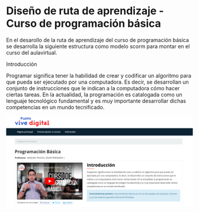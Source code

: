 # Diseño de ruta de aprendizaje - Curso de programación básica

En el desarollo de la ruta de aprendizaje del curso de programación básica se desarrolla la siguiente estructura como modelo scorm para montar en el curso del aulavirtual.

Introducción

Programar significa tener la habilidad de crear y codificar un algoritmo para que pueda ser ejecutado por una computadora. Es decir, se desarrollan un conjunto de instrucciones que le indican a la computadora cómo hacer ciertas tareas. En la actualidad, la programación es catalogada como un lenguaje tecnológico fundamental y es muy importante desarrollar dichas competencias en un mundo tecnificado.

![This is an image](https://github.com/ingenierocvasquez/path_curso_programacion/blob/main/img1.png)

